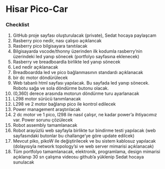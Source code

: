 # Hisar Pico-Car

### Checklist

1. GitHub proje sayfası oluşturulacak (private), Sedat hocaya paylaşcam
2. Rasberry pico nedir, nası çalışıo açıklancak
3. Rasberry pico bilgisayara tanıtılacak
4. Bilgisayarda vscode/thonny üzerinden ilk kodumla rasberry’nin üzerindeki led yanıp sönecek (portfolyo sayfasına eklenecek)
5. Rasberry ve breadboardla birlikte led yanıp sönecek
6. Led nedir açıklanacak
7. Breadboardda led ve pico bağlanmasının standardı açıklanacak
8. bir dc motor döndürülecek
9. Web tabanlı html sayfası yapılacak. Bu sayfada led yanıp sönecek. Robotu sağa ve sola döndürme butonu olacak.
10. (0,360) derece arasında motorun döndürme turu ayarlanacak
11. L298 motor sürücü tanımlanacak
12. L298 ve 2 motor bağlanıp pico ile kontrol edilecek
13. Power management araştırılacak
14. 2 dc motor ve 1 pico, l298 ile nasıl çalışır, ne kadar power’a ihtiyacımız var. Power sorunu çözülecek
15. Robot assembly tamamlanacak
16. Robot arayüzlü web sayfayla birlikte tur bindirme testi yapılacak (web sayfasındaki butonlar bu challange’ye göre update edilcek)
17. Mevcut piko, pikoW ile değiştirilecek ve bu sistem kablosuz yapılacak (dolayısıyla network topology’si ve web server mimarisi açıklanacak)
18. Tüm portfolyo tamamlanacak, elektronik, programlama, design mimarisi açıklanıp 30 sn çalışma videosu github’a yüklenip Sedat hocaya sunulacak
